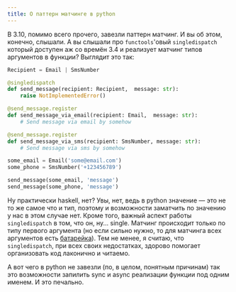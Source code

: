 ```yaml
---
title: О паттерн матчинге в python
---
```


В 3.10, помимо всего прочего, завезли паттерн матчинг. И вы об этом, конечно, слышали. А вы слышали про `functools`'овый `singledispatch` который доступен аж со времён 3.4 и реализует матчинг типов аргументов в функции? Выглядит это так:

```python
Recipient = Email | SmsNumber

@singledispatch
def send_message(recipient: Recipient,  message: str):
    raise NotImplementedError()

@send_message.register
def send_message_via_email(recipient: Email,  message: str):
    # Send message via email by somehow

@send_message.register
def send_message_via_sms(recipient: SmsNumber, message: str):
    # Send message via sms by somehow

some_email = Email('some@email.com')
some_phone = SmsNumber('+123456789')

send_message(some_email, 'message')
send_message(some_phone, 'message')
```

Ну практически haskell, нет? Увы, нет, ведь в python значение — это не то же самое что и тип, поэтому и возможности заматчить по значению у нас в этом случае нет. Кроме того, важный аспект работы `singledispatch` в том, что он, ну... single. Матчинг происходит только по типу первого аргумента (но если сильно нужно, то для матчинга всех аргументов есть [батарейка](https://github.com/mrocklin/multipledispatch/)). Тем не менее, я считаю, что `singledispatch`, при всех своих недостатках, здорово помогает организовать код лаконично и читаемо.

А вот чего в python не завезли (по, в целом, понятным причинам) так это возможности запилить sync и async реализации функции под одним именем. И это печально.
